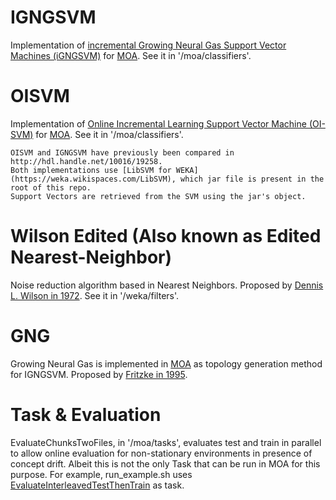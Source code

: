 
IGNGSVM
===
Implementation of [incremental Growing Neural Gas Support Vector Machines (iGNGSVM)](https://doi.org/10.1016/j.neucom.2016.12.093) for [MOA](http://moa.cms.waikato.ac.nz). See it in '/moa/classifiers'.

OISVM
===
Implementation of [Online Incremental Learning Support Vector Machine (OI-SVM)](http://dx.doi.org/10.1007/978-3-642-15822-3_9) for [MOA](http://moa.cms.waikato.ac.nz). See it in '/moa/classifiers'.

```
OISVM and IGNGSVM have previously been compared in http://hdl.handle.net/10016/19258.
Both implementations use [LibSVM for WEKA](https://weka.wikispaces.com/LibSVM), which jar file is present in the root of this repo. 
Support Vectors are retrieved from the SVM using the jar's object.
```

Wilson Edited (Also known as Edited Nearest-Neighbor)
===
Noise reduction algorithm based in Nearest Neighbors. Proposed by [Dennis L. Wilson in 1972](https://doi.org/10.1109/TSMC.1972.4309137). See it in '/weka/filters'.

GNG
===
Growing Neural Gas is implemented in [MOA](http://moa.cms.waikato.ac.nz) as topology generation method for IGNGSVM. Proposed by [Fritzke in 1995](https://papers.nips.cc/paper/893-a-growing-neural-gas-network-learns-topologies.pdf).

Task & Evaluation
====
EvaluateChunksTwoFiles, in '/moa/tasks',  evaluates test and train in parallel to allow online evaluation for non-stationary environments in presence of concept drift. Albeit this is not the only Task that can be run in MOA for this purpose. For example, run_example.sh uses [EvaluateInterleavedTestThenTrain](http://www.cs.waikato.ac.nz/~abifet/MOA/API/classmoa_1_1tasks_1_1_evaluate_interleaved_test_then_train.html) as task.
